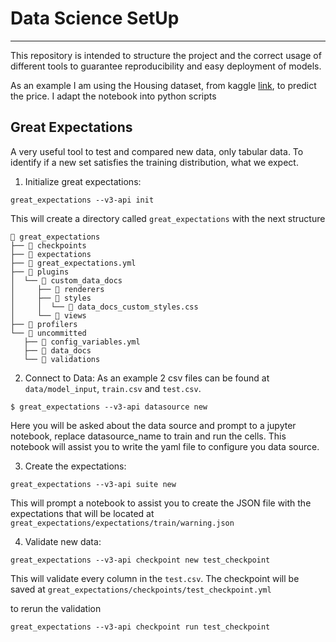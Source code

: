 # Data Science SetUp
-----------
This repository is intended to structure the project and the correct usage of different tools to guarantee reproducibility and easy deployment of models.

As an example I am using the Housing dataset, from kaggle [link](https://www.kaggle.com/code/yasserh/housing-price-prediction-best-ml-algorithms), to predict the price. I adapt the notebook into python scripts


## Great Expectations
A very useful tool to test and compared new data, only tabular data. To identify if a new set satisfies the training distribution, what we expect.

1. Initialize great expectations:

```
great_expectations --v3-api init
```

This will create a directory called `great_expectations` with the next structure

```
 great_expectations
├──  checkpoints
├──  expectations
├──  great_expectations.yml
├──  plugins
│  └──  custom_data_docs
│     ├──  renderers
│     ├──  styles
│     │  └──  data_docs_custom_styles.css
│     └──  views
├──  profilers
└──  uncommitted
   ├──  config_variables.yml
   ├──  data_docs
   └──  validations
```

2. Connect to Data:
As an example 2 csv files can be found at `data/model_input`, `train.csv` and `test.csv`.

````
$ great_expectations --v3-api datasource new
````
Here you will be asked about the data source and prompt to a jupyter notebook, replace datasource_name to train and run the cells. This notebook will assist you to write the yaml file to configure you data source.

3. Create the expectations:
````
great_expectations --v3-api suite new
````
This will prompt a notebook to assist you to create the JSON file with the expectations that will be located at `great_expectations/expectations/train/warning.json`

4. Validate new data:
````
great_expectations --v3-api checkpoint new test_checkpoint
````
This will validate every column in the `test.csv`. The checkpoint will be saved at `great_expectations/checkpoints/test_checkpoint.yml`

to rerun the validation
````
great_expectations --v3-api checkpoint run test_checkpoint
````
